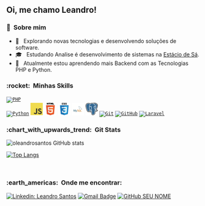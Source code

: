 
## Oi, me chamo <strong>Leandro!</strong>

### :man: &nbsp;Sobre mim

- 🤔 &nbsp; Explorando novas tecnologias e desenvolvendo soluções de software.
- 🎓 &nbsp; Estudando Analise é desenvolvimento de sistemas na <a href="https://estacio.br"/>Estácio de Sá</a>.
- 🌱 &nbsp; Atualmente estou aprendendo mais Backend com as Tecnologias PHP e Python.

<h3> :rocket: &nbsp;Minhas Skills </h3>

[<code><img height="32" src="https://github.com/yurijserrano/Github-Profile-Readme-Logos/blob/master/programming%20languages/php.png" alt="PHP"/>
</code>](https://www.php.net/)
[<code><img height="32" src="https://github.com/yurijserrano/Github-Profile-Readme-Logos/blob/master/programming%20languages/python.svg" alt="Python"/></code>](https://www.python.org/)
[<code><img height="32" src="https://raw.githubusercontent.com/github/explore/80688e429a7d4ef2fca1e82350fe8e3517d3494d/topics/javascript/javascript.png" alt="Javascript"/></code>](https://developer.mozilla.org/en-US/docs/Web/JavaScript/Guide)
[<code><img height="32" src="https://raw.githubusercontent.com/github/explore/80688e429a7d4ef2fca1e82350fe8e3517d3494d/topics/html/html.png" alt="HTML5"/></code>]()
[<code><img height="32" src="https://raw.githubusercontent.com/github/explore/80688e429a7d4ef2fca1e82350fe8e3517d3494d/topics/css/css.png" alt="CSS"/></code>]()
[<code><img height="32" src="https://raw.githubusercontent.com/github/explore/80688e429a7d4ef2fca1e82350fe8e3517d3494d/topics/mysql/mysql.png" alt="MySQL"/></code>]()
[<code><img height="32" src="https://raw.githubusercontent.com/github/explore/80688e429a7d4ef2fca1e82350fe8e3517d3494d/topics/postgresql/postgresql.png" alt="PostegreSQL"/></code>]()
[<code><img height="32" src="https://git-scm.com/images/logos/downloads/Git-Icon-1788C.png" alt="Git"/></code>]()
[<code><img height="32" src="https://github.githubassets.com/images/modules/logos_page/GitHub-Mark.png" alt="GitHub"/></code>]()
[<code><img height="32" src="https://upload.wikimedia.org/wikipedia/commons/thumb/9/9a/Laravel.svg/1200px-Laravel.svg.png" alt="Laravel"/></code>
<br/>]()




<h3> :chart_with_upwards_trend: &nbsp;Git Stats</h3>

![oleandrosantos GitHub stats](https://github-readme-stats.vercel.app/api?username=oleandrosantos&count_private=true&theme=dracula)

[![Top Langs](https://github-readme-stats.vercel.app/api/top-langs/?username=oleandrosantos&langs_count=5&theme=dracula)](https://github.com/anuraghazra/github-readme-stats)

</a>

<br/>

<h3> :earth_americas: &nbsp;Onde me encontrar: </h3> 

[![Linkedin: Leandro Santos](https://img.shields.io/badge/-oleandrosantos-blue?style=flat-square&logo=Linkedin&logoColor=white&link=https://www.linkedin.com/in/oleandrosantos/)](https://www.linkedin.com/in/oleandrosantos/)
[![Gmail Badge](https://img.shields.io/badge/-GMAIL-006bed?style=flat-square&logo=Gmail&logoColor=white&link=mailto:contato@oleandrosantos.me)](mailto:contato@oleandrosantos.me)
[![GitHub SEU NOME]( https://img.shields.io/github/followers/oleandrosantos?label=follow&style=social)](https://github.com/oleandrosantos/)
